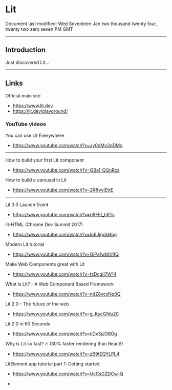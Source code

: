 # Lit

Document last modified: Wed Seventeen Jan two thousand twenty four, twenty two zero seven PM GMT

-----

## Introduction

Just discovered Lit...

-----

## Links

Official main site    
- https://www.lit.dev    
- https://lit.dev/playground/  

### YouTube videos

You can use Lit Everywhere  
- https://www.youtube.com/watch?v=Jy0dMy2qDMo  

-----

How to build your first Lit component  
- https://www.youtube.com/watch?v=QBa1_QQnRcs

How to build a carousel in Lit  
- https://www.youtube.com/watch?v=2RftvylEtrE

-----

Lit 3.0 Launch Event 
- https://www.youtube.com/watch?v=ri9FEl_hRTc

lit-HTML (Chrome Dev Summit 2017)  
- https://www.youtube.com/watch?v=Io6JjgckHbg  

Modern Lit tutorial  
- https://www.youtube.com/watch?v=GlPa1wM41fQ

Make Web Components great with Lit  
- https://www.youtube.com/watch?v=tzDcgII7W14  

What Is Lit? - A Web Component Based Framework  
- https://www.youtube.com/watch?v=ndZ8vcxNp0Q  

Lit 2.0 - The future of the web 
- https://www.youtube.com/watch?v=g_KucGfdu20  

Lit 2.0 in 60 Seconds  
- https://www.youtube.com/watch?v=tiDv3jJO8Og  

Why is Lit so fast? 🔥 (30% faster rendering than React!)    
- https://www.youtube.com/watch?v=zB9tEQYLPL4

LitElement app tutorial part 1: Getting started  
- https://www.youtube.com/watch?v=UcCsGZDCw-Q  

- 

